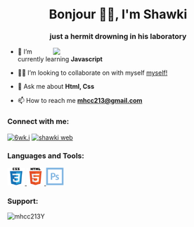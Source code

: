 <h1 align="center">Bonjour 👨‍🚀, I'm Shawki</h1>
<h3 align="center">just a hermit drowning in his laboratory</h3>
<img align="right" width="400" src="[https://i.pinimg.com/originals/55/50/ff/5550ff060e3a882e6fbb9c05abbc9e21.gif">

- 🌱 I’m currently learning **Javascript**

- 👨‍🦯 I’m looking to collaborate on with myself [myself!](uknown.uknown)

- 💬 Ask me about **Html, Css**

- 📫 How to reach me **mhcc213@gmail.com**

<h3 align="left">Connect with me:</h3>
<p align="left">
<a href="https://instagram.com/6wk.i" target="blank"><img align="center" src="https://raw.githubusercontent.com/rahuldkjain/github-profile-readme-generator/master/src/images/icons/Social/instagram.svg" alt="6wk.i" height="30" width="40" /></a>
<a href="https://www.youtube.com/c/shawki web" target="blank"><img align="center" src="https://raw.githubusercontent.com/rahuldkjain/github-profile-readme-generator/master/src/images/icons/Social/youtube.svg" alt="shawki web" height="30" width="40" /></a>
</p>

<h3 align="left">Languages and Tools:</h3>
<p align="left"> <a href="https://www.w3schools.com/css/" target="_blank" rel="noreferrer"> <img src="https://raw.githubusercontent.com/devicons/devicon/master/icons/css3/css3-original-wordmark.svg" alt="css3" width="40" height="40"/> </a> <a href="https://www.w3.org/html/" target="_blank" rel="noreferrer"> <img src="https://raw.githubusercontent.com/devicons/devicon/master/icons/html5/html5-original-wordmark.svg" alt="html5" width="40" height="40"/> </a> <a href="https://www.photoshop.com/en" target="_blank" rel="noreferrer"> <img src="https://raw.githubusercontent.com/devicons/devicon/master/icons/photoshop/photoshop-line.svg" alt="photoshop" width="40" height="40"/> </a> </p>

<h3 align="left">Support:</h3>
<p><a href="https://www.buymeacoffee.com/mhcc213Y"> <img align="left" src="https://cdn.buymeacoffee.com/buttons/v2/default-yellow.png" height="50" width="210" alt="mhcc213Y" /></a></p><br><br>
